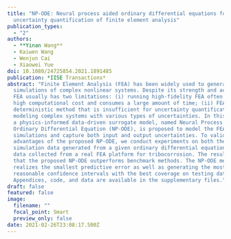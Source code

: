 ```yaml
---
title: "NP-ODE: Neural process aided ordinary differential equations for
  uncertainty quantification of finite element analysis"
publication_types:
  - "2"
authors:
  - **Yinan Wang**
  - Kaiwen Wang
  - Wenjun Cai
  - Xiaowei Yue
doi: 10.1080/24725854.2021.1891485
publication: *IISE Transactions*
abstract: "Finite Element Analysis (FEA) has been widely used to generate
  simulations of complex nonlinear systems. Despite its strength and accuracy,
  FEA usually has two limitations: (i) running high-fidelity FEA often requires
  high computational cost and consumes a large amount of time; (ii) FEA is a
  deterministic method that is insufficient for uncertainty quantification when
  modeling complex systems with various types of uncertainties. In this article,
  a physics-informed data-driven surrogate model, named Neural Process Aided
  Ordinary Differential Equation (NP-ODE), is proposed to model the FEA
  simulations and capture both input and output uncertainties. To validate the
  advantages of the proposed NP-ODE, we conduct experiments on both the
  simulation data generated from a given ordinary differential equation and the
  data collected from a real FEA platform for tribocorrosion. The results show
  that the proposed NP-ODE outperforms benchmark methods. The NP-ODE method
  realizes the smallest predictive error as well as generating the most
  reasonable confidence intervals with the best coverage on testing data points.
  Appendices, code, and data are available in the supplementary files."
draft: false
featured: false
image:
  filename: ""
  focal_point: Smart
  preview_only: false
date: 2021-02-26T23:08:17.500Z
---
```

